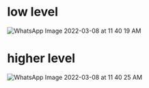 # low level

![WhatsApp Image 2022-03-08 at 11 40 19 AM](https://user-images.githubusercontent.com/98890597/157177665-51a87421-4a13-4b3c-a1ab-6d3e382cad27.jpeg)

# higher level

![WhatsApp Image 2022-03-08 at 11 40 25 AM](https://user-images.githubusercontent.com/98890597/157177968-7e0c51e1-d243-46a4-9917-97eb31ea6b68.jpeg)


